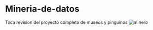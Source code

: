 # Mineria-de-datos
Toca revision del proyecto completo de museos y pinguinos
![minero](https://storage.googleapis.com/stateless-mexicominero-org/2023/02/mineros.jpg)

